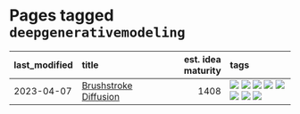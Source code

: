 # Pages tagged `deepgenerativemodeling`

|last_modified|title|est. idea maturity|tags
|:---|:---|---:|:---|
|2023-04-07|[Brushstroke Diffusion](../brushstroke-diffusion.md)|1408|[![](https://img.shields.io/badge/tag-artisticstyletransfer-97a75e)](../tags/artisticstyletransfer.md) [![](https://img.shields.io/badge/tag-creativity-29349d)](../tags/creativity.md) [![](https://img.shields.io/badge/tag-deepgenerativemodeling-50c04b)](../tags/deepgenerativemodeling.md) [![](https://img.shields.io/badge/tag-experimental-3f9741)](../tags/experimental.md) [![](https://img.shields.io/badge/tag-image_processing-4072a1)](../tags/image_processing.md) [![](https://img.shields.io/badge/tag-modeltraining-7c795e)](../tags/modeltraining.md) [![](https://img.shields.io/badge/tag-painting-95bed6)](../tags/painting.md) [![](https://img.shields.io/badge/tag-wip-6013c8)](../tags/wip.md)|